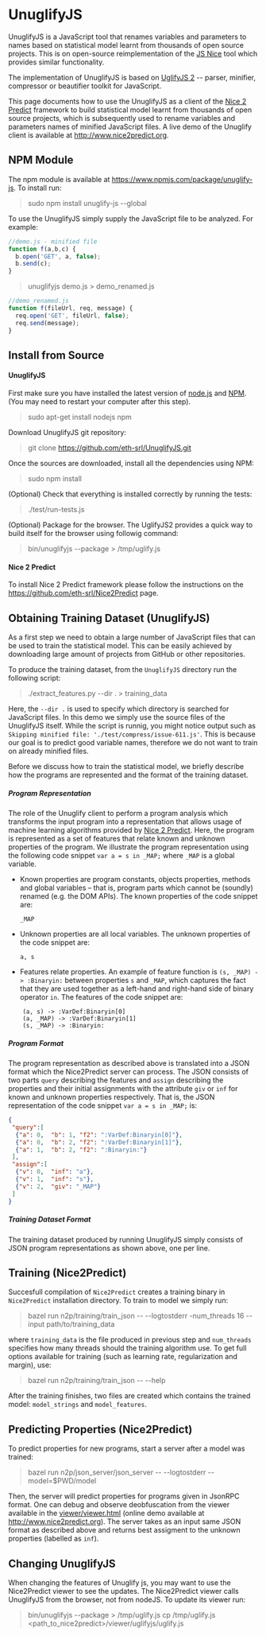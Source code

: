 UnuglifyJS
==========

UnuglifyJS is a JavaScript tool that renames variables and parameters to names based on statistical model learnt from thousands of open source projects.
This is on open-source reimplementation of the [JS Nice](http://www.jsnice.org) tool which provides similar functionality.

The implementation of UnuglifyJS is based on [UglifyJS 2](https://github.com/mishoo/UglifyJS2) -- parser, minifier, compressor or beautifier toolkit for JavaScript. 

This page documents how to use the UnuglifyJS as a client of the [Nice 2 Predict](https://github.com/eth-srl/Nice2Predict) framework to build statistical model learnt from thousands of open source projects, which is subsequently used to rename variables and parameters names of minified JavaScript files. A live demo of the Unuglify client is available at http://www.nice2predict.org.

NPM Module 
-------

The npm module is available at https://www.npmjs.com/package/unuglify-js. To install run:

> sudo npm install unuglify-js --global

To use the UnuglifyJS simply supply the JavaScript file to be analyzed. For example:

```JavaScript
//demo.js - minified file
function f(a,b,c) {
  b.open('GET', a, false);
  b.send(c);
}
```

> unuglifyjs demo.js > demo_renamed.js

```JavaScript
//demo_renamed.js
function f(fileUrl, req, message) {
  req.open('GET', fileUrl, false);
  req.send(message);
}
```

Install from Source
-------

#### UnuglifyJS

First make sure you have installed the latest version of [node.js](http://nodejs.org/) and [NPM](https://www.npmjs.com/). (You may need to restart your computer after this step).

> sudo apt-get install nodejs npm

Download UnuglifyJS git repository:

> git clone https://github.com/eth-srl/UnuglifyJS.git
	
Once the sources are downloaded, install all the dependencies using NPM:

> sudo npm install

(Optional) Check that everything is installed correctly by running the tests:

> ./test/run-tests.js

(Optional) Package for the browser. The UglifyJS2 provides a quick way to build itself for the browser using followig command:

> bin/unuglifyjs --package > /tmp/uglify.js

#### Nice 2 Predict

To install Nice 2 Predict framework please follow the instructions on the https://github.com/eth-srl/Nice2Predict page.

Obtaining Training Dataset (UnuglifyJS)
-------

As a first step we need to obtain a large number of JavaScript files that can be used to train the statistical model. This can be easily achieved by downloading large amount of projects from GitHub or other repositories. 

To produce the training dataset, from the `UnuglifyJS` directory run the following script:

> ./extract_features.py --dir . > training_data

Here, the `--dir .` is used to specify which directory is searched for JavaScript files. In this demo we simply use the source files of the UnuglifyJS itself. While the script is runnig, you might notice output such as `Skipping minified file: './test/compress/issue-611.js'`. This is because our goal is to predict good variable names, therefore we do not want to train on already minified files.

Before we discuss how to train the statistical model, we briefly describe how the programs are represented and the format of the training dataset.

##### Program Representation
The role of the Unuglify client to perform a program analysis which transforms the input program into a representation that allows usage of machine learning algorithms provided by [Nice 2 Predict](https://github.com/eth-srl/Nice2Predict).
Here, the program is represented as a set of features that relate known and unknown properties of the program.
We illustrate the program representation using the following code snippet `var a = s in _MAP;` where `_MAP` is a global variable. 

- Known properties are program constants, objects properties, methods and global variables – that is, program parts which cannot be (soundly) renamed (e.g. the DOM APIs). The known properties of the code snippet are:

	`_MAP`

- Unknown properties are all local variables. The unknown properties of the code snippet are:

	`a, s`
	
- Features relate properties. An example of feature function is `(s, _MAP) -> :Binaryin:` between properties `s` and `_MAP`, which captures the fact that they are used together as a left-hand and right-hand side of binary operator `in`. The features of the code snippet are:
 
```
	(a, s) -> :VarDef:Binaryin[0]
	(a, _MAP) -> :VarDef:Binaryin[1]
	(s, _MAP) -> :Binaryin:
```
	
##### Program Format

The program representation as described above is translated into a JSON format which the Nice2Predict server can process. 
The JSON consists of two parts `query` describing the features and `assign` describing the properties and their initial assignments with the attribute `giv` or `inf` for known and unknown properties respectively. That is, the JSON representation of the code snippet `var a = s in _MAP;` is:

```JSON
{
 "query":[
  {"a": 0,	"b": 1,	"f2": ":VarDef:Binaryin[0]"},
  {"a": 0,	"b": 2,	"f2": ":VarDef:Binaryin[1]"},
  {"a": 1,	"b": 2,	"f2": ":Binaryin:"}
 ],
 "assign":[
  {"v": 0,	"inf": "a"},
  {"v": 1,	"inf": "s"},
  {"v": 2,	"giv": "_MAP"}
 ]
}
```

##### Training Dataset Format

The training dataset produced by running UnuglifyJS simply consists of JSON program representations as shown above, one per line.

Training (Nice2Predict)
-------

Succesfull compilation of `Nice2Predict` creates a training binary in `Nice2Predict` installation directory.
To train to model we simply run:

> bazel run n2p/training/train_json -- --logtostderr -num_threads 16 --input path/to/training_data

where `training_data` is the file produced in previous step and `num_threads` specifies how many threads should the training algorithm use. To get full options available for training (such as learning rate, regularization and margin), use:

> bazel run n2p/training/train_json -- --help

After the training finishes, two files are created which contains the trained model: `model_strings` and `model_features`.

Predicting Properties (Nice2Predict)
-------

To predict properties for new programs, start a server after a model was trained:

> bazel run n2p/json_server/json_server -- --logtostderr --model=$PWD/model

Then, the server will predict properties for programs given in JsonRPC format. One can debug and observe deobfuscation from the viewer available in the [viewer/viewer.html](https://github.com/eth-srl/Nice2Predict/blob/master/viewer/viewer.html) (online demo available at http://www.nice2predict.org).
The server takes as an input same JSON format as described above and returns best assigment to the unknown properties (labelled as `inf`).

Changing UnuglifyJS
-------

When changing the features of Unuglify js, you may want to use the Nice2Predict viewer to see the updates. The Nice2Predict viewer calls UnuglifyJS from the browser, not from nodeJS. To update its viewer run:

> bin/unuglifyjs --package > /tmp/uglify.js
> cp /tmp/uglify.js <path_to_nice2predict>/viewer/uglifyjs/uglify.js

